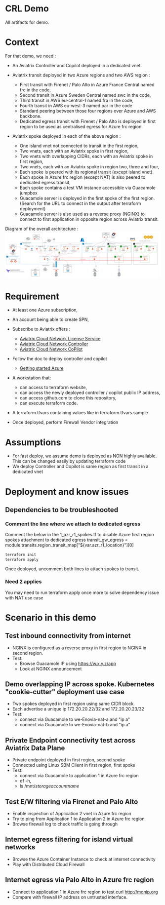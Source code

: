 # CRL Demo
All artifacts for demo.

# Context

For that demo, we need :

- An Aviatrix Controller and Copilot deployed in a dedicated vnet.

- Aviatrix transit deployed in two Azure regions and two AWS region :
  - First transit with Firenet / Palo Alto in Azure France Central named frc in the code,
  - Second transit in Azure Sweden Central named swc in the code,
  - Third transit in AWS eu-central-1 named fra in the code,
  - Fourth transit in AWS eu-west-3 named par in the code
  - Standard peering between those four regions over Azure and AWS backbone.
  - Dedicated egress transit with Firenet / Palo Alto is deployed in first region to be used as centralised egress for Azure frc region.

- Aviatrix spoke deployed in each of the above region :
  - One island vnet not connected to transit in the first region,
  - Two vnets, each with an Aviatrix spoke in first region,
  - Two vnets with overlapping CIDRs, each with an Aviatrix spoke in first region,
  - Two vnets, each with an Aviatrix spoke in region two, three and four,
  - Each spoke is peered with its regional transit (except island vnet).
  - Each spoke in Azure frc region (except NAT) is also peered to dedicated egress transit,
  - Each spoke contains a test VM instance accessible via Guacamole jumpbox
  - Guacamole server is deployed in the first spoke of the first region. (Search for the URL to connect in the output after terraform deployment)
  - Guacamole server is also used as a reverse proxy (NGINX) to connect to first application in opposite region across Aviatrix transit.

Diagram of the overall architecture :
![Architecture Diagram](images/overall-diagram.png)

# Requirement

- At least one Azure subscription,
- An account being able to create SPN,
- Subscribe to Aviatrix offers :
  - [Aviatrix Cloud Network License Service](https://portal.azure.com/#create/aviatrix-systems.aviatrix-controller-abu-saas) 
  - [Aviatrix Cloud Network Controller](https://azuremarketplace.microsoft.com/en/marketplace/apps/aviatrix-systems.aviatrix-controller?tab=Overview)
  - [Aviatrix Cloud Network CoPilot](https://azuremarketplace.microsoft.com/en/marketplace/apps/aviatrix-systems.aviatrix-copilot?tab=Overview)
  
- Follow the doc to deploy controller and copilot
  - [Getting started Azure](https://docs.aviatrix.com/documentation/latest/getting-started/getting-started-guide-azure.html)
- A workstation that:
  - can access to terraform website,
  - can access the newly deployed controller / copilot public IP address,
  - can access github.com to clone this repository,
  - can execute terraform code.
- A terraform.tfvars containing values like in terraform.tfvars.sample
- Once deployed, perform Firewall Vendor integration
  
# Assumptions

- For fast deploy, we assume demo is deployed as NON highly available. This can be changed easily by updating terraform code
- We deploy Controller and Copilot is same region as first transit in a dedicated vnet

# Deployment and know issues

## Dependencies to be troubleshooted

### Comment the line where we attach to dedicated egress

Comment the below in the 1_azr_r1_spokes.tf to disable Azure first region spokes attachment to dedicated egress
transit_gw_egress = module.transits.region_transit_map["${var.azr_r1_location}"][0]

```
terraform init
terraform apply
```

Once deployed, uncomment both lines to attach spokes to transit.

### Need 2 applies

You may need to run terraform apply once more to solve dependency issue with NAT use case

# Scenario in this demo

## Test inbound connectivity from internet
- NGINX is configured as a reverse proxy in first region to NGINX in second region.
- Test:
  - Browse Guacamole IP using https://w.x.y.z/app
  - Look at NGINX announcement

## Demo overlapping IP across spoke. Kubernetes "cookie-cutter" deployment use case
- Two spokes deployed in first region using same CIDR block.
- Each advertise a unique ip 172.20.20.22/32 and 172.20.20.23/32
- Test:
  - connect via Guacamole to we-Enovia-nat-a and "ip a"
  - connect via Guacamole to we-Enovia-nat-b and "ip a"

## Private Endpoint connectivity test across Aviatrix Data Plane
- Private endpoint deployed in first region, second spoke
- Connected using Linux SBM Client in first region, first spoke
- Test: 
  - connect via Guacamole to application 1 in Azure frc region
  - df -h, 
  - ls /mnt/*storageaccountname*

## Test E/W filtering via Firenet and Palo Alto
- Enable inspection of Application 2 vnet in Azure frc region
- Try to ping from Application 1 to Application 2 in Azure frc region
- Browse firewall log to check traffic is going through
  
## Internet egress filtering for island virtual networks
- Browse the Azure Container Instance to check at internet connectivity
- Play with Distributed Cloud Firewall

## Internet egress via Palo Alto in Azure frc region
- Connect to application 1 in Azure frc region to test curl http://monip.org
- Compare with firewall IP address on untrusted interface.